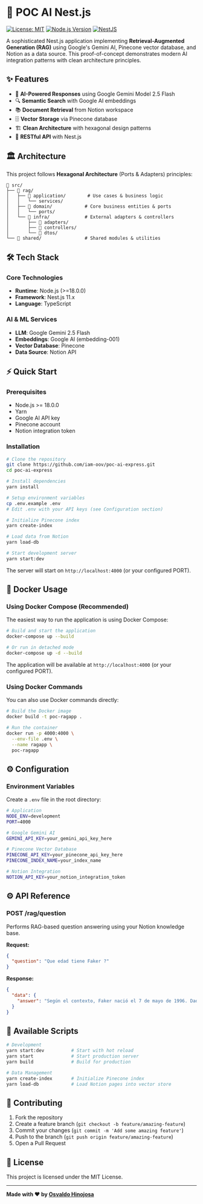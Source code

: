 # 🚛 POC AI Nest.js

[![License: MIT](https://img.shields.io/badge/License-MIT-yellow.svg)](https://opensource.org/licenses/MIT)
[![Node.js Version](https://img.shields.io/badge/node-%3E%3D18.0.0-brightgreen.svg)](https://nodejs.org/)
[![NestJS](https://img.shields.io/badge/nestjs-%5E11.0.0-red.svg)](https://nestjs.com/)

A sophisticated Nest.js application implementing **Retrieval-Augmented Generation (RAG)** using Google's Gemini AI, Pinecone vector database, and Notion as a data source. This proof-of-concept demonstrates modern AI integration patterns with clean architecture principles.

## ✨ Features

- 🤖 **AI-Powered Responses** using Google Gemini Model 2.5 Flash
- 🔍 **Semantic Search** with Google AI embeddings
- 📚 **Document Retrieval** from Notion workspace
- 🗄️ **Vector Storage** via Pinecone database
- 🏗️ **Clean Architecture** with hexagonal design patterns
- 🚀 **RESTful API** with Nest.js

## 🏛️ Architecture

This project follows **Hexagonal Architecture** (Ports & Adapters) principles:

```
📁 src/
├── 📁 rag/
│   ├── 📁 application/        # Use cases & business logic
│   │   └── services/
│   ├── 📁 domain/            # Core business entities & ports
│   │   └── ports/
│   └── 📁 infra/             # External adapters & controllers
│       ├── 📁 adapters/
│       ├── 📁 controllers/
│       └── 📁 dtos/
└── 📁 shared/                # Shared modules & utilities
```

## 🛠️ Tech Stack

### Core Technologies

- **Runtime**: Node.js (>=18.0.0)
- **Framework**: Nest.js 11.x
- **Language**: TypeScript

### AI & ML Services

- **LLM**: Google Gemini 2.5 Flash
- **Embeddings**: Google AI (embedding-001)
- **Vector Database**: Pinecone
- **Data Source**: Notion API

## ⚡ Quick Start

### Prerequisites

- Node.js >= 18.0.0
- Yarn
- Google AI API key
- Pinecone account
- Notion integration token

### Installation

```bash
# Clone the repository
git clone https://github.com/iam-oov/poc-ai-express.git
cd poc-ai-express

# Install dependencies
yarn install

# Setup environment variables
cp .env.example .env
# Edit .env with your API keys (see Configuration section)

# Initialize Pinecone index
yarn create-index

# Load data from Notion
yarn load-db

# Start development server
yarn start:dev
```

The server will start on `http://localhost:4000` (or your configured PORT).

## 🐳 Docker Usage

### Using Docker Compose (Recommended)

The easiest way to run the application is using Docker Compose:

```bash
# Build and start the application
docker-compose up --build

# Or run in detached mode
docker-compose up -d --build
```

The application will be available at `http://localhost:4000` (or your configured PORT).

### Using Docker Commands

You can also use Docker commands directly:

```bash
# Build the Docker image
docker build -t poc-ragapp .

# Run the container
docker run -p 4000:4000 \
  --env-file .env \
  --name ragapp \
  poc-ragapp
```

## ⚙️ Configuration

### Environment Variables

Create a `.env` file in the root directory:

```bash
# Application
NODE_ENV=development
PORT=4000

# Google Gemini AI
GEMINI_API_KEY=your_gemini_api_key_here

# Pinecone Vector Database
PINECONE_API_KEY=your_pinecone_api_key_here
PINECONE_INDEX_NAME=your_index_name

# Notion Integration
NOTION_API_KEY=your_notion_integration_token
```

## ⚙️ API Reference

### POST /rag/question

Performs RAG-based question answering using your Notion knowledge base.

**Request:**

```json
{
  "question": "Que edad tiene Faker ?"
}
```

**Response:**

```json
{
  "data": {
    "answer": "Según el contexto, Faker nació el 7 de mayo de 1996. Dado que el texto menciona que ganó el Campeonato Mundial en 2024, podemos inferir que la \"actualidad\" del texto es 2024.\n\nPor lo tanto, en 2024, Faker tiene **28 años**."
  }
}
```

## 📁 Available Scripts

```bash
# Development
yarn start:dev          # Start with hot reload
yarn start              # Start production server
yarn build              # Build for production

# Data Management
yarn create-index       # Initialize Pinecone index
yarn load-db            # Load Notion pages into vector store
```

## 🤝 Contributing

1. Fork the repository
2. Create a feature branch (`git checkout -b feature/amazing-feature`)
3. Commit your changes (`git commit -m 'Add some amazing feature'`)
4. Push to the branch (`git push origin feature/amazing-feature`)
5. Open a Pull Request

## 📄 License

This project is licensed under the MIT License.

---

**Made with ❤️ by [Osvaldo Hinojosa](mailto:osvaldo.javier14@gmail.com)**
